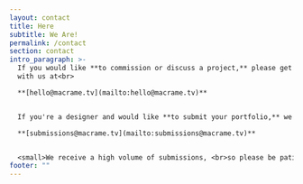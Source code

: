 ```yaml
---
layout: contact
title: Here
subtitle: We Are!
permalink: /contact
section: contact
intro_paragraph: >-
  If you would like **to commission or discuss a project,** please get in touch
  with us at<br>

  **[hello@macrame.tv](mailto:hello@macrame.tv)**


  If you're a designer and would like **to submit your portfolio,** we would love to hear from you at<br>

  **[submissions@macrame.tv](mailto:submissions@macrame.tv)**


  <small>We receive a high volume of submissions, <br>so please be patient while waiting to hear back from us.</small>
footer: ""
---
```

